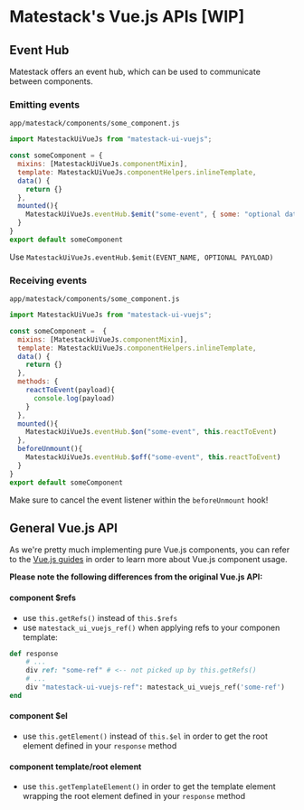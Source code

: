 # Matestack's Vue.js APIs \[WIP]

## Event Hub

Matestack offers an event hub, which can be used to communicate between components.

### Emitting events

`app/matestack/components/some_component.js`

```javascript
import MatestackUiVueJs from "matestack-ui-vuejs";

const someComponent = {
  mixins: [MatestackUiVueJs.componentMixin],
  template: MatestackUiVueJs.componentHelpers.inlineTemplate,
  data() {
    return {}
  },
  mounted(){
    MatestackUiVueJs.eventHub.$emit("some-event", { some: "optional data" })
  }
}
export default someComponent
```

Use `MatestackUiVueJs.eventHub.$emit(EVENT_NAME, OPTIONAL PAYLOAD)`

### Receiving events

`app/matestack/components/some_component.js`

```javascript
import MatestackUiVueJs from "matestack-ui-vuejs";

const someComponent =  {
  mixins: [MatestackUiVueJs.componentMixin],
  template: MatestackUiVueJs.componentHelpers.inlineTemplate,
  data() {
    return {}
  },
  methods: {
    reactToEvent(payload){
      console.log(payload)
    }
  },
  mounted(){
    MatestackUiVueJs.eventHub.$on("some-event", this.reactToEvent)
  },
  beforeUnmount(){
    MatestackUiVueJs.eventHub.$off("some-event", this.reactToEvent)
  }
}
export default someComponent
```

Make sure to cancel the event listener within the `beforeUnmount` hook!

## General Vue.js API

As we're pretty much implementing pure Vue.js components, you can refer to the [Vue.js guides](https://vuejs.org/v3/guide/) in order to learn more about Vue.js component usage.

**Please note the following differences from the original Vue.js API:**

#### component $refs

* use `this.getRefs()` instead of `this.$refs`
* use `matestack_ui_vuejs_ref()` when applying refs to your componen template:

```ruby
def response
    # ...
    div ref: "some-ref" # <-- not picked up by this.getRefs()
    # ...
    div "matestack-ui-vuejs-ref": matestack_ui_vuejs_ref('some-ref')
end
```

#### component $el

* use `this.getElement()` instead of `this.$el` in order to get the root element defined in your `response` method

#### component template/root element

* use `this.getTemplateElement()` in order to get the template element wrapping the root element defined in your `response` method
